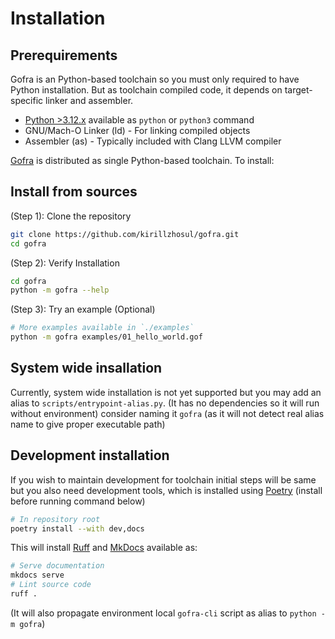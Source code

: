 # Installation

## Prerequirements

Gofra is an Python-based toolchain so you must only required to have Python installation.
But as toolchain compiled code, it depends on target-specific linker and assembler.

- [Python >3.12.x](https://www.python.org) available as `python` or `python3` command
- GNU/Mach-O Linker (ld) - For linking compiled objects
- Assembler (as) - Typically included with Clang LLVM compiler

[Gofra](https://github.com/kirillzhosul/gofra) is distributed as single Python-based toolchain. To install:

## Install from sources

(Step 1): Clone the repository
```bash
git clone https://github.com/kirillzhosul/gofra.git
cd gofra
```

(Step 2): Verify Installation
```bash
cd gofra
python -m gofra --help
```
(Step 3): Try an example (Optional)
```bash
# More examples available in `./examples`
python -m gofra examples/01_hello_world.gof
```

## System wide insallation
Currently, system wide installation is not yet supported but you may add an alias to `scripts/entrypoint-alias.py`.
(It has no dependencies so it will run without environment) consider naming it `gofra` (as it will not detect real alias name to give proper executable path)

## Development installation

If you wish to maintain development for toolchain initial steps will be same but you also need development tools, which is installed using [Poetry](https://python-poetry.org) (install before running command below)

```bash
# In repository root
poetry install --with dev,docs
```

This will install [Ruff]() and [MkDocs]() available as:
```bash
# Serve documentation
mkdocs serve
# Lint source code
ruff .
```

(It will also propagate environment local `gofra-cli` script as alias to `python -m gofra`)

